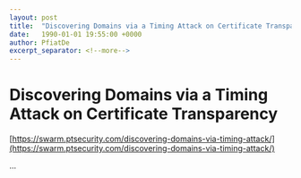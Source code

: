 ```yaml
---
layout: post
title:  "Discovering Domains via a Timing Attack on Certificate Transparency"
date:   1990-01-01 19:55:00 +0000
author: PfiatDe
excerpt_separator: <!--more-->
---
```


# Discovering Domains via a Timing Attack on Certificate Transparency
[https://swarm.ptsecurity.com/discovering-domains-via-timing-attack/](https://swarm.ptsecurity.com/discovering-domains-via-timing-attack/)

...
<!--more-->
